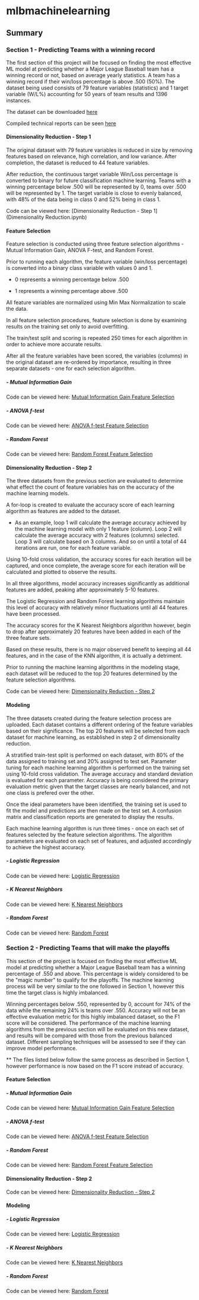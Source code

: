 # mlbmachinelearning

## Summary

### Section 1 - Predicting Teams with a winning record

The first section of this project will be focused on finding the most effective ML model at predicting whether a Major League Baseball team has a winning record or not, based on average yearly statistics. A team has a winning record if their win/loss percentage is above .500 (50%). The dataset being used consists of 79 feature variables (statistics) and 1 target variable (W/L%) accounting for 50 years of team results and 1396 instances. 

The dataset can be downloaded [here](https://github.com/mfriedrichs10/mlbmachinelearning/blob/main/CIND%20820%20Dataset%20-%20MLB%201972-2021.xlsx)
<br>

Compiled technical reports can be seen [here](https://github.com/mfriedrichs10/mlbmachinelearning/blob/main/Compiled%20Technical%20Reports.pdf)

#### Dimensionality Reduction - Step 1

The original dataset with 79 feature variables is reduced in size by removing features based on relevance, high correlation, and low variance.
After completion, the dataset is reduced to 44 feature variables. 

After reduction, the continuous target variable Win/Loss percentage is converted to binary for future classification machine learning. 
Teams with a winning percentage below .500 will be represented by 0, teams over .500 will be represented by 1.
The target variable is close to evenly balanced, with 48% of the data being in class 0 and 52% being in class 1. 

Code can be viewed here: [Dimensionality Reduction - Step 1](Dimensionality Reduction.ipynb)

#### Feature Selection

Feature selection is conducted using three feature selection algorithms - Mutual Information Gain, ANOVA F-test, and Random Forest.

Prior to running each algorithm, the feature variable (win/loss percentage) is converted into a binary class variable with values 0 and 1.
<br>
* 0 represents a winning percentage below .500

* 1 represents a winning percentage above .500

All feature variables are normalized using Min Max Normalization to scale the data.

In all feature selection procedures, feature selection is done by examining results on the training set only to avoid overfitting.<br>

The train/test split and scoring is repeated 250 times for each algorithm in order to achieve more accurate results.<br>

After all the feature variables have been scored, the variables (columns) in the original dataset are re-ordered by importance, resulting in three separate datasets - one for each selection algorithm.

##### - Mutual Information Gain

Code can be viewed here: [Mutual Information Gain Feature Selection](<Feature Selection (Info Gain).ipynb>)

##### - ANOVA f-test

Code can be viewed here: [ANOVA f-test Feature Selection](<Feature Selection (ANOVA F-test).ipynb>)

##### - Random Forest

Code can be viewed here: [Random Forest Feature Selection](<Feature Selection (Random Forest).ipynb>)

#### Dimensionality Reduction - Step 2

The three datasets from the previous section are evaluated to determine what effect the count of feature variables has on the accuracy of the machine learning models. <br>

A for-loop is created to evaluate the accuracy score of each learning algorithm as features are added to the dataset. <br>

- As an example, loop 1 will calculate the average accuracy achieved by the machine learning model with only 1 feature (column). Loop 2 will calculate the average accuracy with 2 features (columns) selected. Loop 3 will calculate based on 3 columns. And so on until a total of 44 iterations are run, one for each feature variable. <br>

Using 10-fold cross validation, the accuracy scores for each iteration will be captured, and once complete, the average score for each iteration will be calculated and plotted to observe the results. 

In all three algorithms, model accuracy increases significantly as additional features are added, peaking after approximately 5-10 features. <br>

The Logistic Regression and Random Forest learning algorithms maintain this level of accuracy with relatively minor fluctuations until all 44 features have been processed. <br>

The accuracy scores for the K Nearest Neighbors algorithm however, begin to drop after approximately 20 features have been added in each of the three feature sets. <br>

Based on these results, there is no major observed benefit to keeping all 44 features, and in the case of the KNN algorithm, it is actually a detriment.<br>

Prior to running the machine learning algorithms in the modeling stage, each dataset will be reduced to the top 20 features determined by the feature selection algorithms.

Code can be viewed here: [Dimensionality Reduction - Step 2](<Select Top Features (Winning Record).ipynb>)

#### Modeling 

The three datasets created during the feature selection process are uploaded. 
Each dataset contains a different ordering of the feature variables based on their significance.
The top 20 features will be selected from each dataset for machine learning, as established in step 2 of dimensionality reduction.

A stratified train-test split is performed on each dataset, with 80% of the data assigned to training set and 20% assigned to test set.
Parameter tuning for each machine learning algorithm is performed on the training set using 10-fold cross validation.
The average accuracy and standard deviation is evaluated for each parameter.
Accuracy is being considered the primary evaluation metric given that the target classes are nearly balanced, and not one class is prefered over the other.

Once the ideal parameters have been identified, the training set is used to fit the model and predictions are then made on the test set.
A confusion matrix and classification reports are generated to display the results. 

Each machine learning algorithm is run three times - once on each set of features selected by the feature selection algorithms. 
The algorithm parameters are evaluated on each set of features, and adjusted accordingly to achieve the highest accuracy. 

##### - Logistic Regression

Code can be viewed here: [Logistic Regression](<Logistic Regression (Winning Record).ipynb>)

##### - K Nearest Neighbors

Code can be viewed here: [K Nearest Neighbors](<K Nearest Neighbors (Winning Record).ipynb>)

##### - Random Forest

Code can be viewed here: [Random Forest](<Random Forest (Winning Record).ipynb>)

### Section 2 - Predicting Teams that will make the playoffs

This section of the project is focused on finding the most effective ML model at predicting whether a Major League Baseball team has a winning percentage of .550 and above. This percentage is widely considered to be the "magic number" to qualify for the playoffs. The machine learning process will be very similar to the one followed in Section 1, however this time the target class is highly imbalanced. 

Winning percentages below .550, represented by 0, account for 74% of the data while the remaining 24% is teams over .550. Accuracy will not be an effective evaluation metric for this highly imbalanced dataset, so the F1 score will be considered. The performance of the machine learning algorithms from the previous section will be evaluated on this new dataset, and results will be compared with those from the previous balanced dataset. Different sampling techniques will be assessed to see if they can improve model performance. 

** The files listed below follow the same process as described in Section 1, however performance is now based on the F1 score instead of accuracy. 

#### Feature Selection

##### - Mutual Information Gain

Code can be viewed here: [Mutual Information Gain Feature Selection](<Feature Selection (Info Gain) - Playoffs.ipynb>)

##### - ANOVA f-test

Code can be viewed here: [ANOVA f-test Feature Selection](<Feature Selection (ANOVA F-test) - Playoffs.ipynb>)

##### - Random Forest

Code can be viewed here: [Random Forest Feature Selection](<Feature Selection (Random Forest) - Playoffs.ipynb>)


#### Dimensionality Reduction - Step 2

Code can be viewed here: [Dimensionality Reduction - Step 2](<Select Top Features (Playoffs).ipynb>)


#### Modeling 

##### - Logistic Regression

Code can be viewed here: [Logistic Regression](<Logistic Regression (Playoffs).ipynb>)

##### - K Nearest Neighbors

Code can be viewed here: [K Nearest Neighbors](<K Nearest Neighbors (Playoffs).ipynb>)

##### - Random Forest

Code can be viewed here: [Random Forest](<Random Forest (Playoffs).ipynb>)
